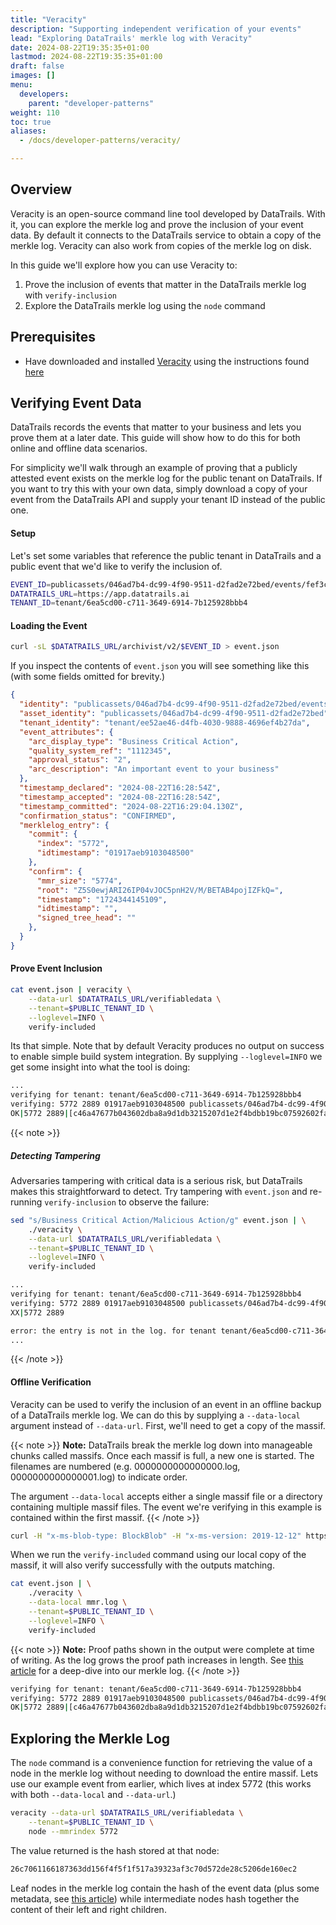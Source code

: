 ```yaml
---
title: "Veracity"
description: "Supporting independent verification of your events"
lead: "Exploring DataTrails' merkle log with Veracity"
date: 2024-08-22T19:35:35+01:00
lastmod: 2024-08-22T19:35:35+01:00
draft: false
images: []
menu:
  developers:
    parent: "developer-patterns"
weight: 110
toc: true
aliases: 
  - /docs/developer-patterns/veracity/

---
```


## Overview
Veracity is an open-source command line tool developed by DataTrails. With it, you can explore the 
merkle log and prove the inclusion of your event data. By default it connects to the DataTrails 
service to obtain a copy of the merkle log. Veracity can also work from copies of the merkle
log on disk.

In this guide we'll explore how you can use Veracity to:
1. Prove the inclusion of events that matter in the DataTrails merkle log with `verify-inclusion`
2. Explore the DataTrails merkle log using the `node` command

## Prerequisites
- Have downloaded and installed [Veracity](https://github.com/datatrails/veracity/releases) using the 
instructions found [here](https://github.com/datatrails/veracity?tab=readme-ov-file#installation)

## Verifying Event Data
DataTrails records the events that matter to your business and lets you prove them at a later date. 
This guide will show how to do this for both online and offline data scenarios. 

For simplicity we'll walk through an example of proving that a publicly attested event exists on the 
merkle log for the public tenant on DataTrails. If you want to try this with your own data, simply
download a copy of your event from the DataTrails API and supply your tenant ID instead of the public
one.

#### Setup
Let's set some variables that reference the public tenant in DataTrails and a public event that 
we'd like to verify the inclusion of. 

```sh
EVENT_ID=publicassets/046ad7b4-dc99-4f90-9511-d2fad2e72bed/events/fef3c753-52e5-406b-8e41-8a36a2cc4818
DATATRAILS_URL=https://app.datatrails.ai
TENANT_ID=tenant/6ea5cd00-c711-3649-6914-7b125928bbb4
```

#### Loading the Event
```sh
curl -sL $DATATRAILS_URL/archivist/v2/$EVENT_ID > event.json
```

If you inspect the contents of `event.json` you will see something like this (with some fields omitted
for brevity.)
```json
{
  "identity": "publicassets/046ad7b4-dc99-4f90-9511-d2fad2e72bed/events/fef3c753-52e5-406b-8e41-8a36a2cc4818",
  "asset_identity": "publicassets/046ad7b4-dc99-4f90-9511-d2fad2e72bed",
  "tenant_identity": "tenant/ee52ae46-d4fb-4030-9888-4696ef4b27da",
  "event_attributes": {
    "arc_display_type": "Business Critical Action",
    "quality_system_ref": "1112345",
    "approval_status": "2",
    "arc_description": "An important event to your business"
  },
  "timestamp_declared": "2024-08-22T16:28:54Z",
  "timestamp_accepted": "2024-08-22T16:28:54Z",
  "timestamp_committed": "2024-08-22T16:29:04.130Z",
  "confirmation_status": "CONFIRMED",
  "merklelog_entry": {
    "commit": {
      "index": "5772",
      "idtimestamp": "01917aeb9103048500"
    },
    "confirm": {
      "mmr_size": "5774",
      "root": "Z5S0ewjARI26IP04vJOC5pnH2V/M/BETAB4pojIZFkQ=",
      "timestamp": "1724344145109",
      "idtimestamp": "",
      "signed_tree_head": ""
    },
  }
}
```

#### Prove Event Inclusion
```sh
cat event.json | veracity \
    --data-url $DATATRAILS_URL/verifiabledata \
    --tenant=$PUBLIC_TENANT_ID \
    --loglevel=INFO \
    verify-included
```

Its that simple. Note that by default Veracity produces no output on success to enable simple build
system integration. By supplying `--loglevel=INFO` we get some insight into what the tool is doing:

```sh
...
verifying for tenant: tenant/6ea5cd00-c711-3649-6914-7b125928bbb4
verifying: 5772 2889 01917aeb9103048500 publicassets/046ad7b4-dc99-4f90-9511-d2fad2e72bed/events/fef3c753-52e5-406b-8e41-8a36a2cc4818
OK|5772 2889|[c46a47677b043602dba8a9d1db3215207d1e2f4bdbb19bc07592602fa745b3b7, 18b5d6be487dc0b87d14cb7a389a6cf936aab2427dd26c1b230653f692964f06, a68a7678739a2e00431c25bf3d810b4f417830c3a95cfc692e771d6d54e37fa6, 907c561fd157a5a022aa4e42807bfca082c54d98531831847ad5414a1ad2b492, 9dfeaef9e86d6b857170245ec4cfc5d98fea11bba3937e211d134ab548eb743e, 04602adc424529275ce3415d55f31413743b67bf7e7fae03c90b08f1f5422264]
```
{{< note >}}
##### Detecting Tampering
Adversaries tampering with critical data is a serious risk, but DataTrails makes this straightforward
to detect. Try tampering with `event.json` and re-running `verify-inclusion` to observe the failure:

```sh
sed "s/Business Critical Action/Malicious Action/g" event.json | \
    ./veracity \
    --data-url $DATATRAILS_URL/verifiabledata \
    --tenant=$PUBLIC_TENANT_ID \
    --loglevel=INFO \
    verify-included
```

```sh
...
verifying for tenant: tenant/6ea5cd00-c711-3649-6914-7b125928bbb4
verifying: 5772 2889 01917aeb9103048500 publicassets/046ad7b4-dc99-4f90-9511-d2fad2e72bed/events/fef3c753-52e5-406b-8e41-8a36a2cc4818
XX|5772 2889

error: the entry is not in the log. for tenant tenant/6ea5cd00-c711-3649-6914-7b125928bbb4
...
```
{{< /note >}}

#### Offline Verification
Veracity can be used to verify the inclusion of an event in an offline backup of a DataTrails 
merkle log. We can do this by supplying a `--data-local` argument instead of `--data-url`. First, 
we'll need to get a copy of the massif.

{{< note >}}
**Note:** DataTrails break the merkle log down into manageable chunks called massifs. Once each massif
is full, a new one is started. The filenames are numbered (e.g. 0000000000000000.log, 0000000000000001.log) to indicate order. 

The argument `--data-local` accepts either a single massif file or a directory containing multiple 
massif files. The event we're verifying in this example is contained within the first massif.
{{< /note >}}

```sh
curl -H "x-ms-blob-type: BlockBlob" -H "x-ms-version: 2019-12-12" https://app.datatrails.ai/verifiabledata/merklelogs/v1/mmrs/tenant/6ea5cd00-c711-3649-6914-7b125928bbb4/0/massifs/0000000000000000.log -o mmr.log
```

When we run the `verify-included` command using our local copy of the massif, it will also verify
successfully with the outputs matching. 

```sh
cat event.json | \
    ./veracity \
    --data-local mmr.log \
    --tenant=$PUBLIC_TENANT_ID \
    --loglevel=INFO \
    verify-included
```

{{< note >}}
**Note:** Proof paths shown in the output were complete at time of writing. As the log grows the
proof path increases in length. See [this article](developers/developer-patterns/navigating-merklelogs/) for a deep-dive into our merkle log.
{{< /note >}}

```sh
verifying for tenant: tenant/6ea5cd00-c711-3649-6914-7b125928bbb4
verifying: 5772 2889 01917aeb9103048500 publicassets/046ad7b4-dc99-4f90-9511-d2fad2e72bed/events/fef3c753-52e5-406b-8e41-8a36a2cc4818
OK|5772 2889|[c46a47677b043602dba8a9d1db3215207d1e2f4bdbb19bc07592602fa745b3b7, 18b5d6be487dc0b87d14cb7a389a6cf936aab2427dd26c1b230653f692964f06, a68a7678739a2e00431c25bf3d810b4f417830c3a95cfc692e771d6d54e37fa6, 907c561fd157a5a022aa4e42807bfca082c54d98531831847ad5414a1ad2b492, 9dfeaef9e86d6b857170245ec4cfc5d98fea11bba3937e211d134ab548eb743e, 04602adc424529275ce3415d55f31413743b67bf7e7fae03c90b08f1f5422264]
```

## Exploring the Merkle Log

The `node` command is a convenience function for retrieving the value of a node in the merkle log 
without needing to download the entire massif. Lets use our example event from earlier, which lives 
at index 5772 (this works with both `--data-local` and `--data-url`.)

```sh
veracity --data-url $DATATRAILS_URL/verifiabledata \
    --tenant=$PUBLIC_TENANT_ID \
    node --mmrindex 5772
```

The value returned is the hash stored at that node: 

```sh
26c7061166187363dd156f4f5f1f517a39323af3c70d572de28c5206de160ec2
```

Leaf nodes in the merkle log contain the hash of the event data (plus some metadata, see [this article](/developers/developer-patterns/navigating-merklelogs/#leaf-nodes-created-by-hashing-event-data)) while
intermediate nodes hash together the content of their left and right children.
